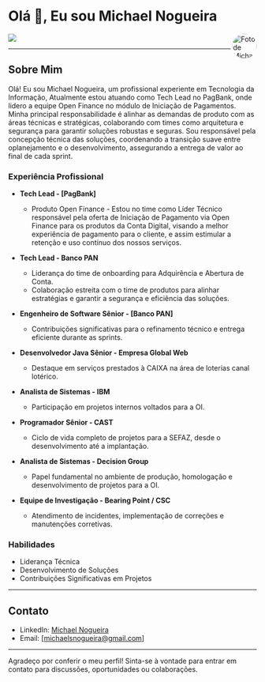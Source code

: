# Olá 👋, Eu sou Michael Nogueira
<a target="_blank" href="https://www.linkedin.com/in/michael-nogueira-4a27a326/">
  <img src="https://media.licdn.com/dms/image/C4D03AQHicvyWN1Y3eg/profile-displayphoto-shrink_800_800/0/1642325015630?e=1709769600&v=beta&t=z6A56dsFDAipiVhyHkZwMc0LmyDhKA2B9Z-ImyvGdqk" alt="Foto de Michael Nogueira" align="right" height="50" style="border-radius: 50%;">
</a>

<a target="_blank" href="https://www.linkedin.com/in/michael-nogueira-4a27a326/">
  <img src="https://img.shields.io/badge/linkedin-0077B5.svg?style=for-the-badge&logo=linkedin&logoColor=white">
</a>

---

## Sobre Mim

Olá! Eu sou Michael Nogueira, um profissional experiente em Tecnologia da Informação, Atualmente estou atuando como Tech Lead no PagBank, onde lidero a equipe Open Finance no módulo de Iniciação de Pagamentos. Minha principal responsabilidade é alinhar as demandas de produto com as áreas técnicas e stratégicas, colaborando com times como arquitetura e segurança para garantir soluções robustas e seguras. Sou responsável pela concepção técnica das soluções, coordenando a transição suave entre oplanejamento e o desenvolvimento, assegurando a entrega de valor ao final de cada sprint.

### Experiência Profissional

- **Tech Lead - [PagBank]**
    - Produto Open Finance - Estou no time como Líder Técnico responsável pela oferta de Iniciação de Pagamento via Open Finance para os produtos da Conta Digital, visando a melhor experiência de pagamento para o cliente, e assim estimular a retenção e uso contínuo dos nossos serviços.

- **Tech Lead - Banco PAN**
    - Liderança do time de onboarding para Adquirência e Abertura de Conta.
    - Colaboração estreita com o time de produtos para alinhar estratégias e garantir a segurança e eficiência das soluções.

- **Engenheiro de Software Sênior - [Banco PAN]**
    - Contribuições significativas para o refinamento técnico e entrega eficiente durante as sprints.

- **Desenvolvedor Java Sênior - Empresa Global Web**
    - Destaque em serviços prestados à CAIXA na área de loterias canal lotérico.

- **Analista de Sistemas - IBM**
    - Participação em projetos internos voltados para a OI.

- **Programador Sênior - CAST**
    - Ciclo de vida completo de projetos para a SEFAZ, desde o desenvolvimento até a implantação.

- **Analista de Sistemas - Decision Group**
    - Papel fundamental no ambiente de produção, homologação e desenvolvimento de projetos para a OI.

- **Equipe de Investigação - Bearing Point / CSC**
    - Atendimento de incidentes, implementação de correções e manutenções corretivas.

### Habilidades

- Liderança Técnica
- Desenvolvimento de Soluções
- Contribuições Significativas em Projetos

---

## Contato

- LinkedIn: [Michael Nogueira](https://www.linkedin.com/in/michael-nogueira-4a27a326/)
- Email: [michaelsnogueira@gmail.com]

---

Agradeço por conferir o meu perfil! Sinta-se à vontade para entrar em contato para discussões, oportunidades ou colaborações.
